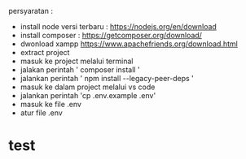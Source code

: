 persyaratan :
- install node versi terbaru :
https://nodejs.org/en/download
- install composer :
https://getcomposer.org/download/
- dwonload xampp
https://www.apachefriends.org/download.html
- extract project
- masuk ke project melalui terminal
- jalakan perintah ' composer install '
- jalankan perintah ' npm install --legacy-peer-deps '
- masuk ke dalam project melalui vs code 
- jalankan perintah 'cp .env.example .env'
- masuk ke file .env
- atur file .env
# test
